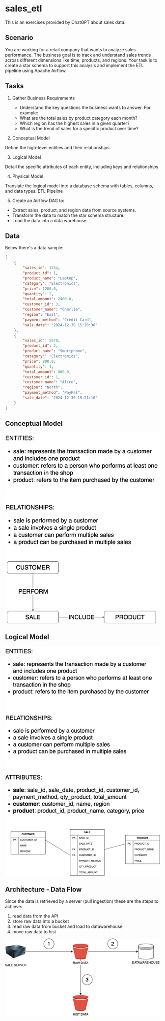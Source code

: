 # sales_etl
This is an exercises provided by ChatGPT about sales data.

## Scenario
You are working for a retail company that wants to analyze sales performance. The business goal is to track and understand sales trends across different dimensions like time, products, and regions. Your task is to create a star schema to support this analysis and implement the ETL pipeline using Apache Airflow.

## Tasks
1. Gather Business Requirements
    - Understand the key questions the business wants to answer. For example:
    - What are the total sales by product category each month?
    - Which region has the highest sales in a given quarter?
    - What is the trend of sales for a specific product over time?

2. Conceptual Model

Define the high-level entities and their relationships.

3. Logical Model

Detail the specific attributes of each entity, including keys and relationships.

4. Physical Model

Translate the logical model into a database schema with tables, columns, and data types.
ETL Pipeline

5. Create an Airflow DAG to:

- Extract sales, product, and region data from source systems.
- Transform the data to match the star schema structure.
- Load the data into a data warehouse.


## Data
Below there's a data sample:
```json
[
    {
        "sales_id": 1234,
        "product_id": 1,
        "product_name": "Laptop",
        "category": "Electronics",
        "price": 1200.0,
        "quantity": 2,
        "total_amount": 2400.0,
        "customer_id": 3,
        "customer_name": "Charlie",
        "region": "East",
        "payment_method": "Credit Card",
        "sale_date": "2024-12-30 15:20:30"
    },
    {
        "sales_id": 5678,
        "product_id": 2,
        "product_name": "Smartphone",
        "category": "Electronics",
        "price": 800.0,
        "quantity": 1,
        "total_amount": 800.0,
        "customer_id": 1,
        "customer_name": "Alice",
        "region": "North",
        "payment_method": "PayPal",
        "sale_date": "2024-12-30 15:21:10"
    }
]
```

## Conceptual Model
![Diagram](documentation/img/conceptual_model.png)

## Logical Model
![Diagram](documentation/img/logical_model.png)

## Architecture - Data Flow
Since the data is retrieved by a server (pull ingestion) these are the steps to achieve:
1. read data from the API
2. store raw data into a bucket
3. read raw data from bucket and load to datawarehouse
4. move raw data to hist

![Diagram](documentation/img/data_flow.png)


